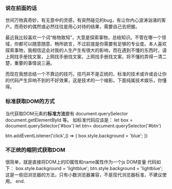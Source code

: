 ﻿<h3 class="border-solid-left">
说在前面的话
</h3>
世间万物真奇妙，有无意中的灵感，有突然碰见的bug，有让你内心波涛汹涌的客户。而奇妙的偶然或必然往往是用心对待的结果，需要自己去把握。

最近我比较喜欢一个词“格物致知”，大意是探索事物，总结知识。不管在哪一个领域，你都可以随意随意、畅所欲言，不过前提是你需要有足够的专业度。本人喜欢探索事物，我相信这会对我的人生产生有很大的影响，而在遇到不懂的东西时，请上网找手册找文案，上网找手册找文案，上网找手册找文案，将不懂的弄得一清二楚，重要的事情说三遍。

而现在我想总结一个不靠边的技巧，技巧并不是正统的、标准的技术或许或会让你的代码产生异响不到的不好效果，这是技术的一个缩影。下面纯属技术娱乐，你懂得。
<h3 class="border-solid-left">
标准获取DOM的方式
</h3>
当代获取DOM元素的<strong>标准方法</strong>要有
document.querySelector
document.getElementById
等。
如标准代码应该是：
let box = document.querySelector('#box')
let btn= document.querySelector('#btn')

btn.addEventListener('click',() => {
box.style.background = 'blue';
})
<div class="height-js">
<script async src="//jsfiddle.net/CHOVitaminL/hw6hjqsf/embed/"></script>
</div>
<h3 class="border-solid-left">
不正统的缩阴式获取DOM
</h3>
很简单，就是直接将DOM上的ID属性和name属性作为一个js DOM变量
代码如下：
box.style.background = 'lightblue';
btn.style.background = 'lightblue';
这是一些旧浏览器的方法，只有小数浏览器兼容，不是现代浏览器标准，不建议使用。
end.

